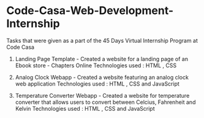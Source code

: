 # Code-Casa-Web-Development-Internship
Tasks that were given as a part of the 45 Days Virtual Internship Program at Code Casa

1. Landing Page Template - Created a website for a landing page of an Ebook store - Chapters Online
     Technologies used : HTML , CSS
   
2. Analog Clock Webapp - Created a website featuring an analog clock web application
     Technologies used : HTML , CSS and JavaScript
   
3. Temperature Converter Webapp - Created a website for temperature converter that allows users to convert between Celcius, Fahrenheit
 and Kelvin
    Technologies used : HTML , CSS and JavaScript
